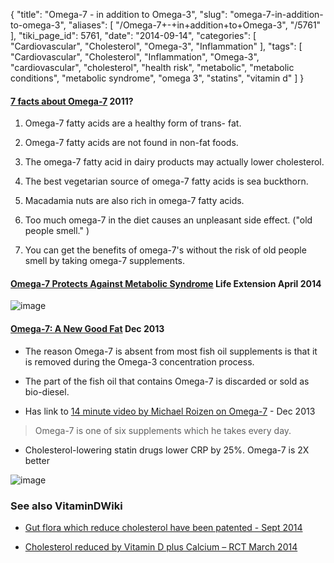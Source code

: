 {
    "title": "Omega-7 - in addition to Omega-3",
    "slug": "omega-7-in-addition-to-omega-3",
    "aliases": [
        "/Omega-7+-+in+addition+to+Omega-3",
        "/5761"
    ],
    "tiki_page_id": 5761,
    "date": "2014-09-14",
    "categories": [
        "Cardiovascular",
        "Cholesterol",
        "Omega-3",
        "Inflammation"
    ],
    "tags": [
        "Cardiovascular",
        "Cholesterol",
        "Inflammation",
        "Omega-3",
        "cardiovascular",
        "cholesterol",
        "health risk",
        "metabolic",
        "metabolic conditions",
        "metabolic syndrome",
        "omega 3",
        "statins",
        "vitamin d"
    ]
}


#### [7 facts about Omega-7](http://www.fattyacidshub.com/fatty-acids/omega-7/) 2011?

1. Omega-7 fatty acids are a healthy form of trans- fat.

1. Omega-7 fatty acids are not found in non-fat foods.

1. The omega-7 fatty acid in dairy products may actually lower cholesterol.

1. The best vegetarian source of omega-7 fatty acids is sea buckthorn.

1. Macadamia nuts are also rich in omega-7 fatty acids.

1. Too much omega-7 in the diet causes an unpleasant side effect. ("old people smell." )

1. You can get the benefits of omega-7's without the risk of old people smell by taking omega-7 supplements.

#### [Omega-7 Protects Against Metabolic Syndrome](http://www.lef.org/magazine/mag2014/apr2014_Omega-7-Protects-Against-Metabolic-Syndrome_01.htm) Life Extension April 2014

<img src="https://d378j1rmrlek7x.cloudfront.net/attachments/jpeg/omega-7-lef.jpg" alt="image">

#### [Omega-7: A New Good Fat](http://www.omegavia.com/omega-7/) Dec 2013

* The reason Omega-7 is absent from most fish oil supplements is that it is removed during the Omega-3 concentration process. 

* The part of the fish oil that contains Omega-7 is discarded or sold as bio-diesel.

* Has link to [14 minute video by Michael Roizen on Omega-7](https://www.youtube.com/watch?v=4K6bm1AxvgE) - Dec 2013

> Omega-7 is one of six supplements which he takes every day. 

* Cholesterol-lowering statin drugs lower CRP by 25%.  Omega-7 is 2X better

<img src="https://d378j1rmrlek7x.cloudfront.net/attachments/jpeg/omega-7-rct.jpg" alt="image">

### See also VitaminDWiki

* [Gut flora which reduce cholesterol have been patented - Sept 2014](/posts/gut-flora-which-reduce-cholesterol-have-been-patented)

* [Cholesterol reduced by Vitamin D plus Calcium – RCT March 2014](/posts/cholesterol-reduced-by-vitamin-d-plus-calcium-rct)